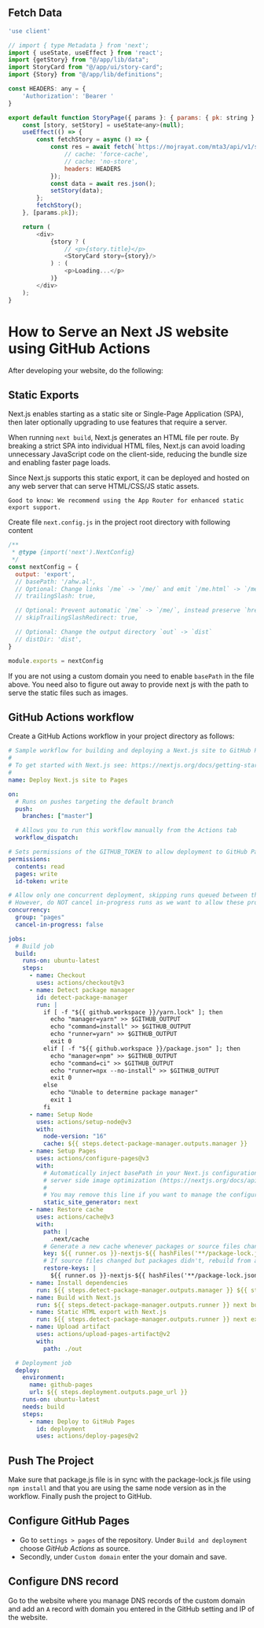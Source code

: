 ## Fetch Data

```js
'use client'

// import { type Metadata } from 'next';
import { useState, useEffect } from 'react';
import {getStory} from "@/app/lib/data";
import StoryCard from "@/app/ui/story-card";
import {Story} from "@/app/lib/definitions";

const HEADERS: any = {
    'Authorization': 'Bearer '
}

export default function StoryPage({ params }: { params: { pk: string } }) {
    const [story, setStory] = useState<any>(null);
    useEffect(() => {
        const fetchStory = async () => {
            const res = await fetch(`https://mojrayat.com/mta3/api/v1/stories/${params.pk}`, {
                // cache: 'force-cache',
                // cache: 'no-store',
                headers: HEADERS
            });
            const data = await res.json();
            setStory(data);
        };
        fetchStory();
    }, [params.pk]);

    return (
        <div>
            {story ? (
                // <p>{story.title}</p>
                <StoryCard story={story}/>
            ) : (
                <p>Loading...</p>
            )}
        </div>
    );
}
```


# How to Serve an Next JS website using GitHub Actions

After developing your website, do the following:

## Static Exports
Next.js enables starting as a static site or Single-Page Application (SPA), then later optionally upgrading to use features that require a server.

When running `next build`, Next.js generates an HTML file per route. By breaking a strict SPA into individual HTML files, Next.js can avoid loading unnecessary JavaScript code on the client-side, reducing the bundle size and enabling faster page loads.

Since Next.js supports this static export, it can be deployed and hosted on any web server that can serve HTML/CSS/JS static assets.
```
Good to know: We recommend using the App Router for enhanced static export support.
```
Create file `next.config.js` in the project root directory with following content
```js
/**
 * @type {import('next').NextConfig}
 */
const nextConfig = {
  output: 'export',
  // basePath: '/ahw.al',
  // Optional: Change links `/me` -> `/me/` and emit `/me.html` -> `/me/index.html`
  // trailingSlash: true,

  // Optional: Prevent automatic `/me` -> `/me/`, instead preserve `href`
  // skipTrailingSlashRedirect: true,

  // Optional: Change the output directory `out` -> `dist`
  // distDir: 'dist',
}

module.exports = nextConfig
```
If you are not using a custom domain you need to enable `basePath` in the file above. You need also to figure out away to provide next js with the path to serve the static files such as images.

## GitHub Actions workflow
Create a GitHub Actions workflow in your project directory as follows:
```yml
# Sample workflow for building and deploying a Next.js site to GitHub Pages
#
# To get started with Next.js see: https://nextjs.org/docs/getting-started
#
name: Deploy Next.js site to Pages

on:
  # Runs on pushes targeting the default branch
  push:
    branches: ["master"]

  # Allows you to run this workflow manually from the Actions tab
  workflow_dispatch:

# Sets permissions of the GITHUB_TOKEN to allow deployment to GitHub Pages
permissions:
  contents: read
  pages: write
  id-token: write

# Allow only one concurrent deployment, skipping runs queued between the run in-progress and latest queued.
# However, do NOT cancel in-progress runs as we want to allow these production deployments to complete.
concurrency:
  group: "pages"
  cancel-in-progress: false

jobs:
  # Build job
  build:
    runs-on: ubuntu-latest
    steps:
      - name: Checkout
        uses: actions/checkout@v3
      - name: Detect package manager
        id: detect-package-manager
        run: |
          if [ -f "${{ github.workspace }}/yarn.lock" ]; then
            echo "manager=yarn" >> $GITHUB_OUTPUT
            echo "command=install" >> $GITHUB_OUTPUT
            echo "runner=yarn" >> $GITHUB_OUTPUT
            exit 0
          elif [ -f "${{ github.workspace }}/package.json" ]; then
            echo "manager=npm" >> $GITHUB_OUTPUT
            echo "command=ci" >> $GITHUB_OUTPUT
            echo "runner=npx --no-install" >> $GITHUB_OUTPUT
            exit 0
          else
            echo "Unable to determine package manager"
            exit 1
          fi
      - name: Setup Node
        uses: actions/setup-node@v3
        with:
          node-version: "16"
          cache: ${{ steps.detect-package-manager.outputs.manager }}
      - name: Setup Pages
        uses: actions/configure-pages@v3
        with:
          # Automatically inject basePath in your Next.js configuration file and disable
          # server side image optimization (https://nextjs.org/docs/api-reference/next/image#unoptimized).
          #
          # You may remove this line if you want to manage the configuration yourself.
          static_site_generator: next
      - name: Restore cache
        uses: actions/cache@v3
        with:
          path: |
            .next/cache
          # Generate a new cache whenever packages or source files change.
          key: ${{ runner.os }}-nextjs-${{ hashFiles('**/package-lock.json', '**/yarn.lock') }}-${{ hashFiles('**.[jt]s', '**.[jt]sx') }}
          # If source files changed but packages didn't, rebuild from a prior cache.
          restore-keys: |
            ${{ runner.os }}-nextjs-${{ hashFiles('**/package-lock.json', '**/yarn.lock') }}-
      - name: Install dependencies
        run: ${{ steps.detect-package-manager.outputs.manager }} ${{ steps.detect-package-manager.outputs.command }}
      - name: Build with Next.js
        run: ${{ steps.detect-package-manager.outputs.runner }} next build
      - name: Static HTML export with Next.js
        run: ${{ steps.detect-package-manager.outputs.runner }} next export
      - name: Upload artifact
        uses: actions/upload-pages-artifact@v2
        with:
          path: ./out

  # Deployment job
  deploy:
    environment:
      name: github-pages
      url: ${{ steps.deployment.outputs.page_url }}
    runs-on: ubuntu-latest
    needs: build
    steps:
      - name: Deploy to GitHub Pages
        id: deployment
        uses: actions/deploy-pages@v2
```

## Push The Project
Make sure that package.js file is in sync with the package-lock.js file using `npm install` and that you are using the same node version as in the workflow. Finally push the project to GitHub.

## Configure GitHub Pages
- Go to `settings > pages` of the repository. Under `Build and deployment` choose _GitHub Actions_ as source. 
- Secondly, under `Custom domain` enter the your domain and save.

## Configure DNS record
Go to the website where you manage DNS records of the custom domain and add an `A` record with domain you entered in the GitHub setting and IP of the website.
